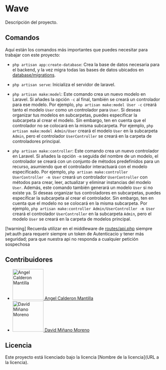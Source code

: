 # Wave

Descripción del proyecto.

## Comandos

Aquí están los comandos más importantes que puedes necesitar para trabajar con este proyecto:

-   `php artisan app:create-database`: Crea la base de datos necesaria para el backend, y la vez migra todas las bases de datos ubicados en [database/migrations](database/migrations/).
-   `php artisan serve`: Inicializa el servidor de laravel.
-   `php artisan make:model`: Este comando crea un nuevo modelo en Laravel. Si añades la opción `-c` al final, también se creará un controlador para ese modelo. Por ejemplo, `php artisan make:model User -c` creará tanto el modelo `User` como un controlador para `User`. Si deseas organizar tus modelos en subcarpetas, puedes especificar la subcarpeta al crear el modelo. Sin embargo, ten en cuenta que el controlador no se colocará en la misma subcarpeta. Por ejemplo, `php artisan make:model Admin/User` creará el modelo `User` en la subcarpeta `Admin`, pero el controlador `UserController` se creará en la carpeta de controladores principal.

-   `php artisan make:controller`: Este comando crea un nuevo controlador en Laravel. Si añades la opción `-m` seguida del nombre de un modelo, el controlador se creará con un conjunto de métodos predefinidos para un recurso, asumiendo que el controlador interactuará con el modelo especificado. Por ejemplo, `php artisan make:controller UserController -m User` creará un controlador `UserController` con métodos para crear, leer, actualizar y eliminar instancias del modelo `User`. Además, este comando también generará un modelo `User` si no existe ya. Si deseas organizar tus controladores en subcarpetas, puedes especificar la subcarpeta al crear el controlador. Sin embargo, ten en cuenta que el modelo no se colocará en la misma subcarpeta. Por ejemplo, `php artisan make:controller Admin/UserController -m User` creará el controlador `UserController` en la subcarpeta `Admin`, pero el modelo `User` se creará en la carpeta de modelos principal.

[!warning]
Recuerda utilizar en el middleware de [routes/api.php](routes/api.php) siempre jwt:auth para requerir siempre un token de Autenticacio y tener más seguridad; para que nuestra api no responda a cualquier petición sospechosa

## Contribuidores

<ul>
    <li>
        <a href="https://github.com/angelitojpcm">
            <img src="https://avatars.githubusercontent.com/u/150268753?s=100&u=6ed1f6e87db40bd7c6f7a89d6b675e96fad5f4e7&v=4" alt="Angel Calderon Mantilla" width="100" height="100">
            Angel Calderon Mantilla
        </a>
    </li>
    <li>
        <a href="https://github.com/David182003/">
            <img src="https://avatars.githubusercontent.com/u/108392777?s=100&v=4" alt="David Miñano Moreno" width="100" height="100">
            David Miñano Moreno
        </a>
    </li>
</ul>

## Licencia

Este proyecto está licenciado bajo la licencia [Nombre de la licencia](URL a la licencia).
